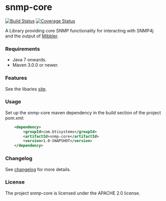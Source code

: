 # snmp-core
[![Build Status](https://travis-ci.org/btisystems/snmp-core.svg?branch=master)](https://travis-ci.org/btisystems/snmp-core)
[![Coverage Status](http://img.shields.io/coveralls/btisystems/snmp-core/master.svg)](https://coveralls.io/r/btisystems/snmp-core?branch=master)


A Library providing core SNMP functionality for interacting with SNMP4j and the output of [Mibbler](https://github.com/btisystems/mibbler).

### Requirements

* Java 7 onwards.
* Maven 3.0.0 or newer.

### Features

See the libaries [site](http://btisystems.github.io/snmp-core/site/).


### Usage

Set up the snmp-core maven dependency in the build section of the project pom.xml:

```xml
    <dependency>
        <groupId>com.btisystems</groupId>
        <artifactId>snmp-core</artifactId>
        <version>1.0-SNAPSHOT</version>
    </dependency>
```

### Changelog

See [changelog](CHANGELOG.md) for more details.

### License

The project snmp-core is licensed under the APACHE 2.0 license.
